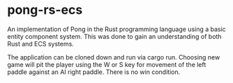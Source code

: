 # pong-rs-ecs

An implementation of Pong in the Rust programming language using a basic entity component system. This was done to gain an understanding of both Rust and ECS systems.

The application can be cloned down and run via cargo run. Choosing new game will pit the player using the W or S key for movement of the left paddle against an AI right paddle. There is no win condition.
